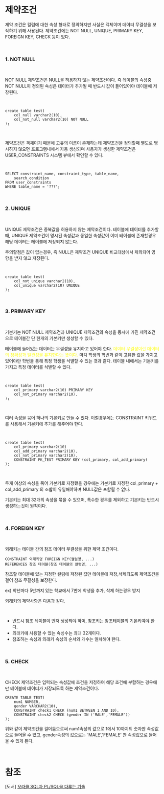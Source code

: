 # 제약조건

제약 조건은 컬럼에 대한 속성 형태로 정의하지만 사실은 객체이며 데이터 무결성을 보작하기 위해 사용된다. 제약조건에는 NOT NULL, UNIQUE, PRIMARY KEY, FOREIGN KEY, CHECK 등이 있다.

<br>

### 1. NOT NULL

<br>


NOT NULL 제약조건은 NULL을 허용하지 않는 제약조건이다. 즉 테이블의 속성중 NOT NULL이 정의된 속성은 데이터가 추가될 때 반드시 값이 들어있어야 테이블에 저장된다.

<br>


```
create table test(
    col_null varchar2(10),
    col_not_null varchar2(10) NOT NULL
);
```

<br>


제약조건은 객체이기 때문에 고유의 이름이 존재하는데 제약조건을 정의할때 별도로 명시하지 않으면 프로그램내에서 자동 생성되며 사용자가 생성한 제약조건은 USER_CONSTRAINTS 시스템 뷰에서 확인할 수 있다.

<br>

```
SELECT constraint_name, constraint_type, table_name,     
    search_condition
FROM user_constraints
WHERE table_name = '???';
```

<br>


### 2. UNIQUE

<br>


UNIQUE 제약조건은 중복값을 허용하지 않는 제약조건이다. 테이블에 데이터를 추가할 때, UNIQUE 제약조건이 명시된 속성값과 동일한 속성값이 이미 테이블에 존재할경우 해당 데이터는 테이블에 저장되지 않는다.

주의할점은 값이 없는경우, 즉 NULL은 제약조건 UNIQUE 비교대상에서 제외되어 영향을 받지 않고 저장된다.

<br>


```
create table test(
    col_not_unique varchar2(10),
    col_unique varchar2(10) UNIQUE
);
```

<br>


### 3. PRIMARY KEY

<br>


기본키는 NOT NULL 제약조건과 UNIQUE 제약조건의 속성을 동시에 가진 
제약조건으로 테이블간 단 한개의 기본키만 생성할 수 있다.

테이블에 들어있는 데이터는 무결성을 유지하고 있어야 한다. <span style="color:yellow"> 데이터 무결성이란 데이터의 정확성과 일관성을 유지한다는 뜻이다.</span> 마치 학생의 학번과 같이 고유한 값을 가지고 있어야만 학번을 통해 특정 학생을 식별할 수 있는 것과 같다. 테이블 내에서는 기본키를 가지고 특정 데이터를 식별할 수 있다.

<br>


```
create table test(
    col_primary varchar2(10) PRIMARY KEY
    col_not_primary varchar2(10),
);
```

<br>


여러 속성을 묶어 하나의 기본키로 만들 수 있다. 이럴경우에는 CONSTRAINT 키워드를 사용해서 기본키에 추가를 해주어야 한다.

<br>


```
create table test(
    col_primary varchar2(10)
    col_add_primary varchar2(10),
    col_not_primary varchar2(10),
    CONSTRAINT PK_TEST PRIMARY KEY (col_primary, col_add_primary)
);
```

<br>


두개 이상의 속성을 묶어 기본키로 지정했을 경우에는 기본키로 지정한 col_primary + col_add_primary 의 조합이 유일해야하며 NULL값은 포함될 수 없다. 

기본키는 최대 32개의 속성을 묶을 수 있으며, 특수한 경우를 제외하고 기본키는 반드시 생성하는것이 원칙이다.

<br>


### 4. FOREIGN KEY

<br>


외래키는 테이블 간의 참조 데이터 무결성을 위한 제약 조건이다. 

```
CONSTRAINT 외래키명 FOREIGN KEY(컬럼명, ...)
REFERENCES 참조 테이블(참조 테이블의 컬럼명, ...)
```

참조할 테이블에 있는 지정한 컬럼에 저장된 값만 테이블에 저장,삭제되도록 제약조건을 걸어 참조 무결성을 보장한다. 

ex) 학년마다 5반까지 있는 학교에서 7반에 학생을 추가, 삭제 하는경우 방지

외래키의 제약사항은 다음과 같다.

<br>


* 반드시 참조 테이블이 먼저 생성되야 하며, 참조키는 참조테이블의 기본키여야 한다.
* 외래키에 사용할 수 있는 속성수는 최대 32개이다.
* 참조하는 속성과 외래키 속성의 순서와 개수는 일치해야 한다.

<br>


### 5. CHECK

<br>


CHECK 제약조건은 입력되는 속성값에 조건을 저정하여 해당 조건에 부합하는 경우에만 테이블에 데이터가 저장되도록 하는 제약조건이다.

```
CREATE TABLE TEST(
    num1 NUMBER,
    gender VARCHAR2(10),
    CONSTRAINT check1 CHECK (num1 BETWEEN 1 AND 10),
    CONSTRAINT check2 CHECK (gender IN ('MALE','FEMALE'))
);
```

위와 같이 제약조건을 걸어둠으로써 num1속성의 값으로 1에서 10까지의 숫자만 속성값으로 들어올 수 있고, gender속성의 값으로는 'MALE','FEMALE' 만 속성값으로 들어올 수 있게 된다.

<br>

# 참조
[도서] [오라클 SQL과 PL/SQL을 다루는 기술](https://search.shopping.naver.com/book/catalog/32466949488?cat_id=50010586&frm=PBOKPRO&query=%EC%98%A4%EB%9D%BC%ED%81%B4+SQL%EA%B3%BC+PL%2FSQL%EC%9D%84+%EB%8B%A4%EB%A3%A8%EB%8A%94+%EA%B8%B0%EC%88%A0&NaPm=ct%3Dlgt19ff4%7Cci%3D5fc3a30e9cdaedf414cf5f2bd774974597e04077%7Ctr%3Dboknx%7Csn%3D95694%7Chk%3Dc0d983479bb149afc86fd1e8637798ddaac939f6)
